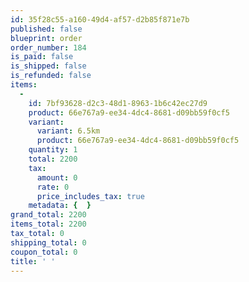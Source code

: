 ```yaml
---
id: 35f28c55-a160-49d4-af57-d2b85f871e7b
published: false
blueprint: order
order_number: 184
is_paid: false
is_shipped: false
is_refunded: false
items:
  -
    id: 7bf93628-d2c3-48d1-8963-1b6c42ec27d9
    product: 66e767a9-ee34-4dc4-8681-d09bb59f0cf5
    variant:
      variant: 6.5km
      product: 66e767a9-ee34-4dc4-8681-d09bb59f0cf5
    quantity: 1
    total: 2200
    tax:
      amount: 0
      rate: 0
      price_includes_tax: true
    metadata: {  }
grand_total: 2200
items_total: 2200
tax_total: 0
shipping_total: 0
coupon_total: 0
title: ' '
---
```

